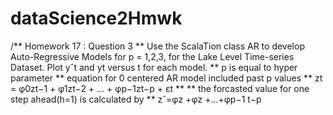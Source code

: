 # dataScience2Hmwk
/** Homework 17 : Question 3
** Use the ScalaTion class AR to develop Auto-Regressive Models for p = 1,2,3, for the Lake Level Time-series Dataset. Plot yˆt and yt versus t for each model. 
** p is equal to hyper parameter 
** equation for 0 centered AR model included past p values 
** zt = φ0zt−1 + φ1zt−2 + ... + φp−1zt−p + εt
**
** the forcasted value for one step ahead(h=1) is calculated by 
** zˆ=φz +φz +...+φp−1 t−p
